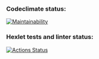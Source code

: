 ### Codeclimate status:

[![Maintainability](https://api.codeclimate.com/v1/badges/84df7a897759697ee46d/maintainability)](https://codeclimate.com/github/AllegroGH/frontend-project-11/maintainability)

### Hexlet tests and linter status:

[![Actions Status](https://github.com/AllegroGH/frontend-project-11/actions/workflows/hexlet-check.yml/badge.svg)](https://github.com/AllegroGH/frontend-project-11/actions)
